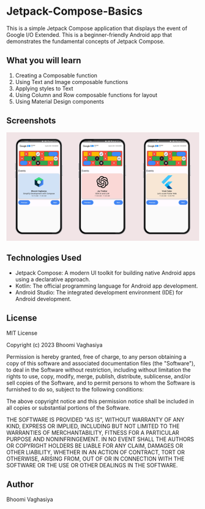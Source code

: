 # Jetpack-Compose-Basics

This is a simple Jetpack Compose application that displays the event of Google I/O Extended. This is a beginner-friendly Android app that demonstrates the fundamental concepts of Jetpack Compose.

## What you will learn

1. Creating a Composable function
2. Using Text and Image composable functions
3. Applying styles to Text
4. Using Column and Row composable functions for layout
5. Using Material Design components 

## Screenshots

![screenshot](screenshots/screenshot.png)

## Technologies Used

- Jetpack Compose: A modern UI toolkit for building native Android apps using a declarative approach.
- Kotlin: The official programming language for Android app development.
- Android Studio: The integrated development environment (IDE) for Android development.

## License

MIT License

Copyright (c) 2023 Bhoomi Vaghasiya

Permission is hereby granted, free of charge, to any person obtaining a copy
of this software and associated documentation files (the "Software"), to deal
in the Software without restriction, including without limitation the rights
to use, copy, modify, merge, publish, distribute, sublicense, and/or sell
copies of the Software, and to permit persons to whom the Software is
furnished to do so, subject to the following conditions:

The above copyright notice and this permission notice shall be included in all
copies or substantial portions of the Software.

THE SOFTWARE IS PROVIDED "AS IS", WITHOUT WARRANTY OF ANY KIND, EXPRESS OR
IMPLIED, INCLUDING BUT NOT LIMITED TO THE WARRANTIES OF MERCHANTABILITY,
FITNESS FOR A PARTICULAR PURPOSE AND NONINFRINGEMENT. IN NO EVENT SHALL THE
AUTHORS OR COPYRIGHT HOLDERS BE LIABLE FOR ANY CLAIM, DAMAGES OR OTHER
LIABILITY, WHETHER IN AN ACTION OF CONTRACT, TORT OR OTHERWISE, ARISING FROM,
OUT OF OR IN CONNECTION WITH THE SOFTWARE OR THE USE OR OTHER DEALINGS IN THE
SOFTWARE.

## Author
Bhoomi Vaghasiya
